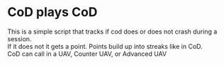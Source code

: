 # CoD plays CoD

This is a simple script that tracks if cod does or does not crash during a session.    
If it does not it gets a point. Points build up into streaks like in CoD.    
CoD can call in a UAV, Counter UAV, or Advanced UAV